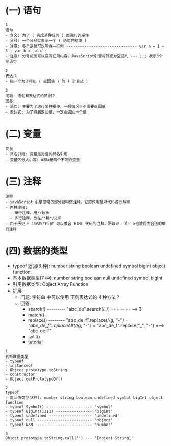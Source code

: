 # (一) 语句

```
1
语句
- 含义: 为了 ( 完成某种任务 ) 而进行的操作
- 分号: 一个分号就表示一个 ( 语句的结束 )
- 注意: 多个语句可以写在一行内 ------------------------------- var a = 1 + 3 ; var b = 'abc';
- 注意: 分号前面可以没有任何内容，JavaScript引擎将其视为空语句 --- ;;; 表示3个空语句

2
表达式
- 指一个为了得到 ( 返回值 ) 的 ( 计算式 )

3
问题: 语句和表达式的区别？
回答:
- 语句: 主要为了进行某种操作，一般情况下不需要返回值
- 表达式: 为了得到返回值，一定会返回一个值
```

# (二) 变量

```
变量
- 具名引用: 变量是对值的具名引用
- 变量区分大小写: A和a是两个不同的变量
```

# (三) 注释

```
注释
- javaScript 引擎忽略的部分就叫做注释，它的作用是对代码进行解释
- 两种注释:
  - 单行注释，用//起头
  - 多行注释，放在/*和*/之间
- 由于历史上 JavaScript 可以兼容 HTML 代码的注释，所以<!--和-->也被视为合法的单行注释
```

# (四) 数据的类型

- typeof 返回(8 种): number string boolean undefined symbol bigint object function.
- 基本数据类型(7 种): number string boolean null undefined symbol bigInt
- 引用数据类型: Object Array Function
- 扩展
  - 问题: 字符串 中可以使用 正则表达式的 4 种方法？
  - 回答:
    - search() --------- "abc_de".search(/_/) =========> 3 
    - match() 
    - replace() -------- "abc_de_f".replace(/_/g, "-") = "abc_de_f".replaceAll(/_/g, "-") =  "abc_de_f".replace("_", "-") ===> "abc-de-f"
    - split()
    - [tutorial](https://javascript.ruanyifeng.com/stdlib/regexp.html)

```
1
判断数据类型
- typeof
- instanceof
- Object.prototype.toString
- constructor
- Object.getPrototypeOf()

2
typeof
- 返回值类型(8种): number string boolean undefined symbol bigInt object function
- typeof Symbol() -------------------- 'symbol'
- typeof BigInt(1111) ---------------- 'bigint'
- typeof undefined ------------------- 'undefined'
- typeof null ------------------------ 'object'
- typeof NaN ------------------------- 'number'

3
Object.prototype.toString.call('') --- '[object String]'
```
